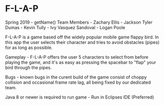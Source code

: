 # F-L-A-P
Spring 2019 - getName()
Team Members - Zachary Ellis
             - Jackson Tyler Dumas
             - Kevin Tully
             - Ivy Vasquez Sandoval
             - Logan Poole
             
F-L-A-P is a game based off the widely popular mobile game flappy bird. In this app the user selects their character and tries to avoid obstacles (pipes) for as long as possible. 

Gameplay - F-L-A-P offers the user 5 characters to select from before playing the game, and it's as easy as pressing the spacebar to "flap" your bird through the pipes.

Bugs - known bugs in the curent build of the game consist of choppy collision and occasional frame rate lag, all being fixed by our dedicated team. 

Java 8 or newer is required to run game - Run in Eclipses IDE (Preferred) 
